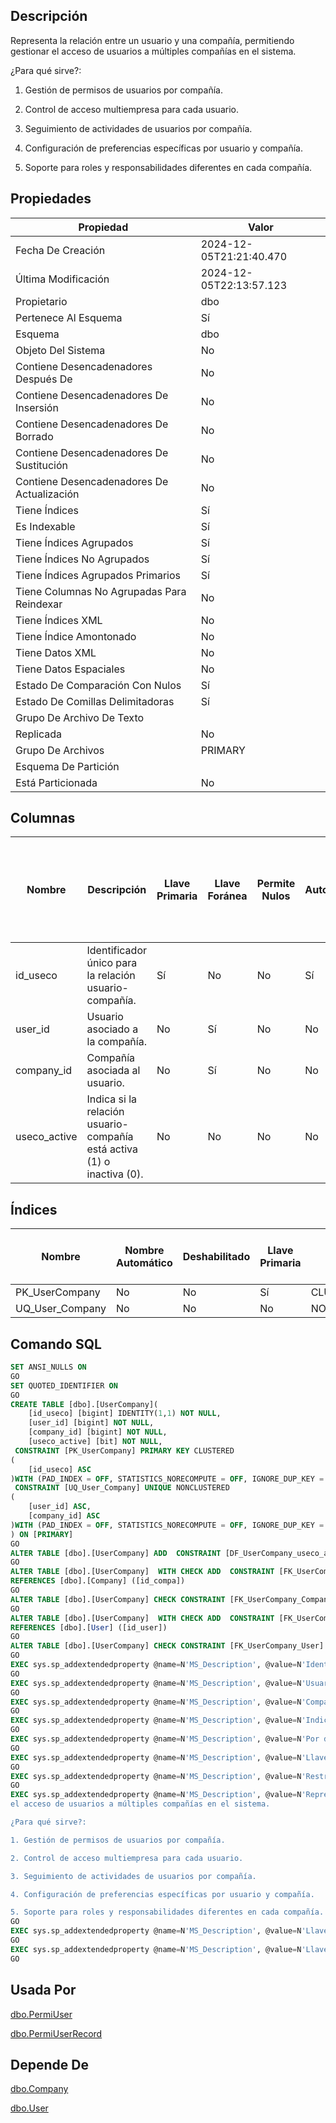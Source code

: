 ﻿## Descripción

Representa la relación entre un usuario y una compañía, permitiendo gestionar
el acceso de usuarios a múltiples compañías en el sistema.

¿Para qué sirve?:

1. Gestión de permisos de usuarios por compañía.

2. Control de acceso multiempresa para cada usuario.

3. Seguimiento de actividades de usuarios por compañía.

4. Configuración de preferencias específicas por usuario y compañía.

5. Soporte para roles y responsabilidades diferentes en cada compañía.

## Propiedades

|Propiedad|Valor|
|---------|-----|
|Fecha De Creación|2024-12-05T21:21:40.470|
|Última Modificación|2024-12-05T22:13:57.123|
|Propietario|dbo|
|Pertenece Al Esquema|Sí|
|Esquema|dbo|
|Objeto Del Sistema|No|
|Contiene Desencadenadores Después De|No|
|Contiene Desencadenadores De Insersión|No|
|Contiene Desencadenadores De Borrado|No|
|Contiene Desencadenadores De Sustitución|No|
|Contiene Desencadenadores De Actualización|No|
|Tiene Índices|Sí|
|Es Indexable|Sí|
|Tiene Índices Agrupados|Sí|
|Tiene Índices No Agrupados|Sí|
|Tiene Índices Agrupados Primarios|Sí|
|Tiene Columnas No Agrupadas Para Reindexar|No|
|Tiene Índices XML|No|
|Tiene Índice Amontonado|No|
|Tiene Datos XML|No|
|Tiene Datos Espaciales|No|
|Estado De Comparación Con Nulos|Sí|
|Estado De Comillas Delimitadoras|Sí|
|Grupo De Archivo De Texto||
|Replicada|No|
|Grupo De Archivos|PRIMARY|
|Esquema De Partición||
|Está Particionada|No|

## Columnas

|Nombre|Descripción|Llave Primaria|Llave Foránea|Permite Nulos|Autonumérica|Inicio Autonumérico|Incremento Autonumérico|Tipo De Dato|Esquema Del Tipo De Dato|Tipo De Dato Del Sistema|Tamaño|Precisión|Escala|Intercalación|Calculada|Relleno Ansi|Columna De Indentidad De Fila|Texto Calculado|Persistida|Nombre Del Valor Por Defecto|Esquema Predeterminado|Nombre Restricción Predeterminada|Regla|Esquema De La Regla|Determinística|Precisa|No Para Replicación|Texto Completo Indexado|Documento XML|Espacio De Nombres Del Esquema XML|Esquema Del Espacio De Nombres Del Esquema XML|
|------|-----------|--------------|-------------|-------------|------------|-------------------|-----------------------|------------|------------------------|------------------------|------|---------|------|-------------|---------|------------|-----------------------------|---------------|----------|----------------------------|----------------------|---------------------------------|-----|-------------------|--------------|-------|-------------------|-----------------------|-------------|----------------------------------|----------------------------------------------|
|id_useco|Identificador único para la relación usuario-compañía.|Sí|No|No|Sí|1|1|bigint|sys|bigint|8|19|0||No|No|No||No||||||No|No|False|No|No|||
|user_id|Usuario asociado a la compañía.|No|Sí|No|No|0|0|bigint|sys|bigint|8|19|0||No|No|No||No||||||No|No|False|No|No|||
|company_id|Compañía asociada al usuario.|No|Sí|No|No|0|0|bigint|sys|bigint|8|19|0||No|No|No||No||||||No|No|False|No|No|||
|useco_active|Indica si la relación usuario-compañía está activa (1) o inactiva (0).|No|No|No|No|0|0|bit|sys|bit|1|1|0||No|No|No||No|||DF_UserCompany_useco_active|||No|No|False|No|No|||

## Índices

|Nombre|Nombre Automático|Deshabilitado|Llave Primaria|Tipo|Grupo De Archivos|Único|Pertenece A Una Restricción|Ignorar Llaves Duplicadas|Admite Bloqueos De Página|Admite Bloqueos De Fila|Factor De Llenado|Texto Completo|Objeto Del Sistema|Llenar Índice|No Recalcular|Particionado|Esquema De Partición|XML|Padre XML|Tipo De Índice XML Secundario|
|------|-----------------|-------------|--------------|----|-----------------|-----|---------------------------|-------------------------|-------------------------|-----------------------|-----------------|--------------|------------------|-------------|-------------|------------|--------------------|---|---------|-----------------------------|
|PK_UserCompany|No|No|Sí|CLUSTERED|PRIMARY|Sí|No|No|Sí|Sí|0|No|No|No|No|No||No||0|
|UQ_User_Company|No|No|No|NONCLUSTERED|PRIMARY|Sí|Sí|No|Sí|Sí|0|No|No|No|No|No||No||0|

## Comando SQL

~~~sql
SET ANSI_NULLS ON
GO
SET QUOTED_IDENTIFIER ON
GO
CREATE TABLE [dbo].[UserCompany](
	[id_useco] [bigint] IDENTITY(1,1) NOT NULL,
	[user_id] [bigint] NOT NULL,
	[company_id] [bigint] NOT NULL,
	[useco_active] [bit] NOT NULL,
 CONSTRAINT [PK_UserCompany] PRIMARY KEY CLUSTERED 
(
	[id_useco] ASC
)WITH (PAD_INDEX = OFF, STATISTICS_NORECOMPUTE = OFF, IGNORE_DUP_KEY = OFF, ALLOW_ROW_LOCKS = ON, ALLOW_PAGE_LOCKS = ON, OPTIMIZE_FOR_SEQUENTIAL_KEY = OFF) ON [PRIMARY],
 CONSTRAINT [UQ_User_Company] UNIQUE NONCLUSTERED 
(
	[user_id] ASC,
	[company_id] ASC
)WITH (PAD_INDEX = OFF, STATISTICS_NORECOMPUTE = OFF, IGNORE_DUP_KEY = OFF, ALLOW_ROW_LOCKS = ON, ALLOW_PAGE_LOCKS = ON, OPTIMIZE_FOR_SEQUENTIAL_KEY = OFF) ON [PRIMARY]
) ON [PRIMARY]
GO
ALTER TABLE [dbo].[UserCompany] ADD  CONSTRAINT [DF_UserCompany_useco_active]  DEFAULT ((1)) FOR [useco_active]
GO
ALTER TABLE [dbo].[UserCompany]  WITH CHECK ADD  CONSTRAINT [FK_UserCompany_Company] FOREIGN KEY([company_id])
REFERENCES [dbo].[Company] ([id_compa])
GO
ALTER TABLE [dbo].[UserCompany] CHECK CONSTRAINT [FK_UserCompany_Company]
GO
ALTER TABLE [dbo].[UserCompany]  WITH CHECK ADD  CONSTRAINT [FK_UserCompany_User] FOREIGN KEY([user_id])
REFERENCES [dbo].[User] ([id_user])
GO
ALTER TABLE [dbo].[UserCompany] CHECK CONSTRAINT [FK_UserCompany_User]
GO
EXEC sys.sp_addextendedproperty @name=N'MS_Description', @value=N'Identificador único para la relación usuario-compañía.' , @level0type=N'SCHEMA',@level0name=N'dbo', @level1type=N'TABLE',@level1name=N'UserCompany', @level2type=N'COLUMN',@level2name=N'id_useco'
GO
EXEC sys.sp_addextendedproperty @name=N'MS_Description', @value=N'Usuario asociado a la compañía.' , @level0type=N'SCHEMA',@level0name=N'dbo', @level1type=N'TABLE',@level1name=N'UserCompany', @level2type=N'COLUMN',@level2name=N'user_id'
GO
EXEC sys.sp_addextendedproperty @name=N'MS_Description', @value=N'Compañía asociada al usuario.' , @level0type=N'SCHEMA',@level0name=N'dbo', @level1type=N'TABLE',@level1name=N'UserCompany', @level2type=N'COLUMN',@level2name=N'company_id'
GO
EXEC sys.sp_addextendedproperty @name=N'MS_Description', @value=N'Indica si la relación usuario-compañía está activa (1) o inactiva (0).' , @level0type=N'SCHEMA',@level0name=N'dbo', @level1type=N'TABLE',@level1name=N'UserCompany', @level2type=N'COLUMN',@level2name=N'useco_active'
GO
EXEC sys.sp_addextendedproperty @name=N'MS_Description', @value=N'Por defecto la relación usuario-compañía se crea como activa (1).' , @level0type=N'SCHEMA',@level0name=N'dbo', @level1type=N'TABLE',@level1name=N'UserCompany', @level2type=N'CONSTRAINT',@level2name=N'DF_UserCompany_useco_active'
GO
EXEC sys.sp_addextendedproperty @name=N'MS_Description', @value=N'Llave primaria de la tabla' , @level0type=N'SCHEMA',@level0name=N'dbo', @level1type=N'TABLE',@level1name=N'UserCompany', @level2type=N'CONSTRAINT',@level2name=N'PK_UserCompany'
GO
EXEC sys.sp_addextendedproperty @name=N'MS_Description', @value=N'Restricción única para la combinación de usuario y compañía.' , @level0type=N'SCHEMA',@level0name=N'dbo', @level1type=N'TABLE',@level1name=N'UserCompany', @level2type=N'CONSTRAINT',@level2name=N'UQ_User_Company'
GO
EXEC sys.sp_addextendedproperty @name=N'MS_Description', @value=N'Representa la relación entre un usuario y una compañía, permitiendo gestionar
el acceso de usuarios a múltiples compañías en el sistema.

¿Para qué sirve?:

1. Gestión de permisos de usuarios por compañía.

2. Control de acceso multiempresa para cada usuario.

3. Seguimiento de actividades de usuarios por compañía.

4. Configuración de preferencias específicas por usuario y compañía.

5. Soporte para roles y responsabilidades diferentes en cada compañía.' , @level0type=N'SCHEMA',@level0name=N'dbo', @level1type=N'TABLE',@level1name=N'UserCompany'
GO
EXEC sys.sp_addextendedproperty @name=N'MS_Description', @value=N'Llave foránea que referencia a la compañía en la tabla Company.' , @level0type=N'SCHEMA',@level0name=N'dbo', @level1type=N'TABLE',@level1name=N'UserCompany', @level2type=N'CONSTRAINT',@level2name=N'FK_UserCompany_Company'
GO
EXEC sys.sp_addextendedproperty @name=N'MS_Description', @value=N'Llave foránea que referencia al usuario en la tabla User.' , @level0type=N'SCHEMA',@level0name=N'dbo', @level1type=N'TABLE',@level1name=N'UserCompany', @level2type=N'CONSTRAINT',@level2name=N'FK_UserCompany_User'
GO
~~~


## Usada Por

[dbo.PermiUser](https://github.com/JamesEspitia/SERP/wiki/dbo.PermiUser)

[dbo.PermiUserRecord](https://github.com/JamesEspitia/SERP/wiki/dbo.PermiUserRecord)


## Depende De

[dbo.Company](https://github.com/JamesEspitia/SERP/wiki/dbo.Company)

[dbo.User](https://github.com/JamesEspitia/SERP/wiki/dbo.User)

